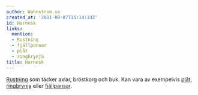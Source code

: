 ```yaml
---
author: Wahnstrom.se
created_at: '2011-08-07T15:14:33Z'
id: Harnesk
links:
  mention:
  - Rustning
  - fjällpansar
  - plåt
  - ringbrynja
title: Harnesk
---
```


[Rustning] som täcker axlar, bröstkorg och buk. Kan vara av exempelvis [plåt], [ringbrynja] eller
[fjällpansar].

  [Rustning]: Rustning
  [plåt]: plåt
  [ringbrynja]: ringbrynja
  [fjällpansar]: fjällpansar